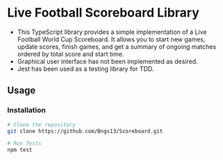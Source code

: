 # Live Football Scoreboard Library

* This TypeScript library provides a simple implementation of a Live Football World Cup Scoreboard. It allows you to start new games, update scores, finish games, and get a summary of ongoing matches ordered by total score and start time. 
* Graphical user interface has not been implemented as desired.
* Jest has been used as a testing library for TDD.

## Usage

### Installation

```bash
# Clone the repository
git clone https://github.com/Bngs13/Scoreboard.git

# Run Tests
npm test
